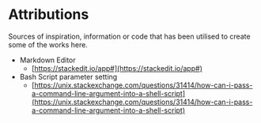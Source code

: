 # Attributions
Sources of inspiration, information or code that has been utilised to create some of the works here.


- Markdown Editor
	 - [https://stackedit.io/app#](https://stackedit.io/app#)
 - Bash Script parameter setting
	 - [https://unix.stackexchange.com/questions/31414/how-can-i-pass-a-command-line-argument-into-a-shell-script](https://unix.stackexchange.com/questions/31414/how-can-i-pass-a-command-line-argument-into-a-shell-script)
